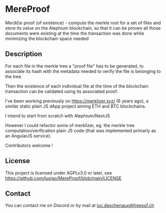 # MereProof
Mer(kl)e proof (of existence) - compute the merkle root for a set of files and store its value on the Alephium blockchain, so that it can be proven all those documents were existing at the time the transaction was done while minimizing the blockchain space needed

## Description
For each file in the merkle tree  a "proof file" has to be generated, to associate its hash with the metadata needed to verify the file is belonging to the tree. 

Then the existence of each individual file at the time of the blockchain transaction can be validated using its associated proof.

I've been working previously on https://merklizer.xyz/ (6 years ago), a similar static plain JS dApp project aiming ETH and BTC blockchains.

I intend to start from scratch with Alephium/NextJS

However I could refactor some of merklizer, eg. the merkle tree computation/verification plain JS code (that was implemented primarly as an AngularJS service).

Contributors welcome !

## License
This project is licensed under AGPLv3.0 or later, see https://github.com/luxigo/MereProof/blob/main/LICENSE

## Contact
You can contact me on Discord or by mail at luc.deschenaux@freesuf.ch
